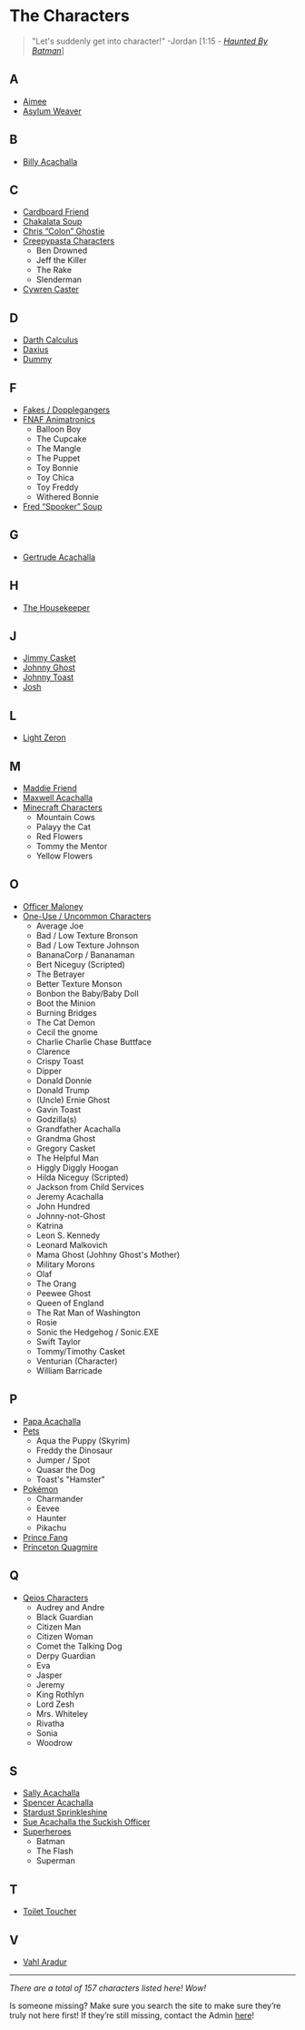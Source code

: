 # The Characters

> "Let's suddenly get into character!" -Jordan \[1:15 - [*Haunted By Batman*](https://youtu.be/LymOGelRMwc)]

## **A**
- [Aimee](5.Characters/Aimee.md)
- [Asylum Weaver](5.Characters/Asylum_Weaver.md)

## **B**
- [Billy Acachalla](5.Characters/Billy_Acachalla.md)

## **C**
- [Cardboard Friend](5.Characters/Cardboard_Friend.md)
- [Chakalata Soup](5.Characters/Chakalata_Soup.md)
- [Chris “Colon” Ghostie](5.Characters/Chris_Colon_Ghostie.md)
- [Creepypasta Characters](5.Characters/Creepypastas.md)
  - Ben Drowned
  - Jeff the Killer
  - The Rake
  - Slenderman
- [Cywren Caster](5.Characters/Cywren_Caster.md)

## **D**
- [Darth Calculus](5.Characters/Darth_Calculus.md)
- [Daxius](5.Characters/Daxius.md)
- [Dummy](5.Characters/Dummy.md)

## **F**
- [Fakes / Dopplegangers](5.Characters/Fakes-Dopplegangers.md)
- [FNAF Animatronics](5.Characters/FNAF_Animatronics.md)
  - Balloon Boy
  - The Cupcake
  - The Mangle
  - The Puppet
  - Toy Bonnie
  - Toy Chica
  - Toy Freddy
  - Withered Bonnie
- [Fred “Spooker” Soup](5.Characters/Fred_Spooker_Soup.md)

## **G**
- [Gertrude Acachalla](5.Characters/Gertrude_Acachalla.md)

## **H**
- [The Housekeeper](5.Characters/Housekeeper.md)

## **J**
- [Jimmy Casket](5.Characters/Jimmy_Casket.md)
- [Johnny Ghost](5.Characters/Johnny_Ghost.md)
- [Johnny Toast](5.Characters/Johnny_Toast.md)
- [Josh](5.Characters/Josh.md)

## **L**
- [Light Zeron](5.Characters/Light_Zeron.md)

## **M**
- [Maddie Friend](5.Characters/Maddie_Friend.md)
- [Maxwell Acachalla](5.Characters/Maxwell_Acachalla.md)
- [Minecraft Characters](5.Characters/Minecraft_Characters.md)
  - Mountain Cows
  - Palayy the Cat
  - Red Flowers
  - Tommy the Mentor
  - Yellow Flowers

## **O**
- [Officer Maloney](5.Characters/Officer_Maloney.md)
- [One-Use / Uncommon Characters](5.Characters/One-Use_Uncommon.md)
  - Average Joe
  - Bad / Low Texture Bronson
  - Bad / Low Texture Johnson
  - BananaCorp / Bananaman
  - Bert Niceguy \(Scripted)
  - The Betrayer
  - Better Texture Monson
  - Bonbon the Baby/Baby Doll
  - Boot the Minion
  - Burning Bridges
  - The Cat Demon
  - Cecil the gnome
  - Charlie Charlie Chase Buttface
  - Clarence
  - Crispy Toast
  - Dipper
  - Donald Donnie
  - Donald Trump
  - \(Uncle) Ernie Ghost
  - Gavin Toast
  - Godzilla\(s)
  - Grandfather Acachalla
  - Grandma Ghost
  - Gregory Casket
  - The Helpful Man
  - Higgly Diggly Hoogan
  - Hilda Niceguy \(Scripted)
  - Jackson from Child Services
  - Jeremy Acachalla
  - John Hundred
  - Johnny-not-Ghost
  - Katrina
  - Leon S. Kennedy
  - Leonard Malkovich
  - Mama Ghost \(Johhny Ghost's Mother)
  - Military Morons
  - Olaf
  - The Orang
  - Peewee Ghost
  - Queen of England
  - The Rat Man of Washington
  - Rosie
  - Sonic the Hedgehog / Sonic.EXE
  - Swift Taylor
  - Tommy/Timothy Casket
  - Venturian \(Character)
  - William Barricade 

## **P**
- [Papa Acachalla](5.Characters/Papa_Acachalla.md)
- [Pets](5.Characters/Pets.md)
  - Aqua the Puppy \(Skyrim)
  - Freddy the Dinosaur
  - Jumper / Spot
  - Quasar the Dog
  - Toast's "Hamster"
- [Pokémon](5.Characters/Pokemon.md)
  - Charmander
  - Eevee
  - Haunter
  - Pikachu
- [Prince Fang](5.Characters/Prince_Fang.md)
- [Princeton Quagmire](5.Characters/Princeton_Quagmire.md)

## **Q**
- [Qeios Characters](5.Characters/Qeios_Characters.md)
  - Audrey and Andre
  - Black Guardian
  - Citizen Man
  - Citizen Woman
  - Comet the Talking Dog
  - Derpy Guardian
  - Eva
  - Jasper
  - Jeremy
  - King Rothlyn
  - Lord Zesh
  - Mrs. Whiteley
  - Rivatha
  - Sonia
  - Woodrow

## **S**
- [Sally Acachalla](5.Characters/Sally_Acachalla.md)
- [Spencer Acachalla](5.Characters/Spencer_Acachalla.md)
- [Stardust Sprinkleshine](5.Characters/Stardust/Sprinkleshine.md)
- [Sue Acachalla the Suckish Officer](5.Characters/Sue_Acachalla.md)
- [Superheroes](5.Characters/Superheroes.md)
  - Batman
  - The Flash
  - Superman

## **T**
- [Toilet Toucher](5.Characters/Toilet_Toucher.md)

## **V**
- [Vahl Aradur](5.Characters/Vahl_Aradur.md)

----

*There are a total of 157 characters listed here! Wow!*

Is someone missing? Make sure you search the site to make sure they’re truly not here first! If they’re still missing, contact the Admin [here](../chapter_2.md)!
